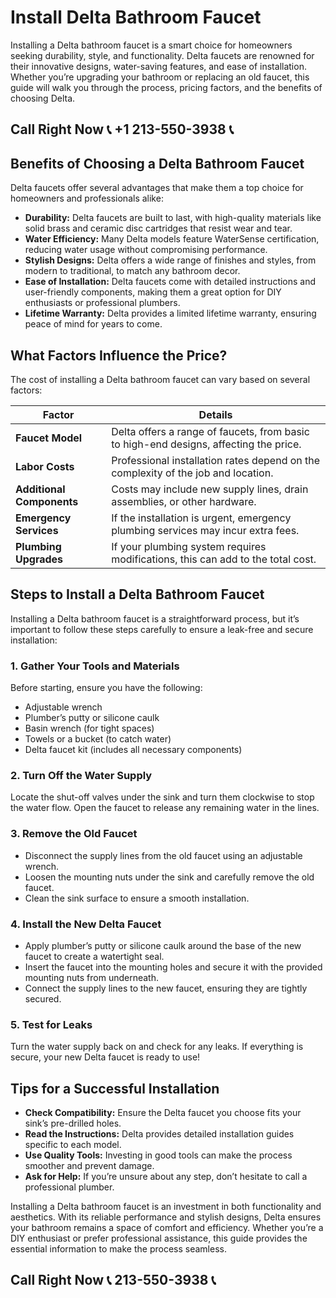 # Install Delta Bathroom Faucet

Installing a Delta bathroom faucet is a smart choice for homeowners seeking durability, style, and functionality. Delta faucets are renowned for their innovative designs, water-saving features, and ease of installation. Whether you’re upgrading your bathroom or replacing an old faucet, this guide will walk you through the process, pricing factors, and the benefits of choosing Delta.

## Call Right Now 📞 +1 213-550-3938 📞

## Benefits of Choosing a Delta Bathroom Faucet

Delta faucets offer several advantages that make them a top choice for homeowners and professionals alike:

- **Durability:** Delta faucets are built to last, with high-quality materials like solid brass and ceramic disc cartridges that resist wear and tear.
- **Water Efficiency:** Many Delta models feature WaterSense certification, reducing water usage without compromising performance.
- **Stylish Designs:** Delta offers a wide range of finishes and styles, from modern to traditional, to match any bathroom decor.
- **Ease of Installation:** Delta faucets come with detailed instructions and user-friendly components, making them a great option for DIY enthusiasts or professional plumbers.
- **Lifetime Warranty:** Delta provides a limited lifetime warranty, ensuring peace of mind for years to come.

## What Factors Influence the Price?

The cost of installing a Delta bathroom faucet can vary based on several factors:

| **Factor**               | **Details**                                                                 |
|--------------------------|-----------------------------------------------------------------------------|
| **Faucet Model**         | Delta offers a range of faucets, from basic to high-end designs, affecting the price. |
| **Labor Costs**          | Professional installation rates depend on the complexity of the job and location. |
| **Additional Components**| Costs may include new supply lines, drain assemblies, or other hardware.     |
| **Emergency Services**   | If the installation is urgent, emergency plumbing services may incur extra fees. |
| **Plumbing Upgrades**    | If your plumbing system requires modifications, this can add to the total cost. |

## Steps to Install a Delta Bathroom Faucet

Installing a Delta bathroom faucet is a straightforward process, but it’s important to follow these steps carefully to ensure a leak-free and secure installation:

### 1. Gather Your Tools and Materials
Before starting, ensure you have the following:
- Adjustable wrench
- Plumber’s putty or silicone caulk
- Basin wrench (for tight spaces)
- Towels or a bucket (to catch water)
- Delta faucet kit (includes all necessary components)

### 2. Turn Off the Water Supply
Locate the shut-off valves under the sink and turn them clockwise to stop the water flow. Open the faucet to release any remaining water in the lines.

### 3. Remove the Old Faucet
- Disconnect the supply lines from the old faucet using an adjustable wrench.
- Loosen the mounting nuts under the sink and carefully remove the old faucet.
- Clean the sink surface to ensure a smooth installation.

### 4. Install the New Delta Faucet
- Apply plumber’s putty or silicone caulk around the base of the new faucet to create a watertight seal.
- Insert the faucet into the mounting holes and secure it with the provided mounting nuts from underneath.
- Connect the supply lines to the new faucet, ensuring they are tightly secured.

### 5. Test for Leaks
Turn the water supply back on and check for any leaks. If everything is secure, your new Delta faucet is ready to use!

## Tips for a Successful Installation

- **Check Compatibility:** Ensure the Delta faucet you choose fits your sink’s pre-drilled holes.
- **Read the Instructions:** Delta provides detailed installation guides specific to each model.
- **Use Quality Tools:** Investing in good tools can make the process smoother and prevent damage.
- **Ask for Help:** If you’re unsure about any step, don’t hesitate to call a professional plumber.

Installing a Delta bathroom faucet is an investment in both functionality and aesthetics. With its reliable performance and stylish designs, Delta ensures your bathroom remains a space of comfort and efficiency. Whether you’re a DIY enthusiast or prefer professional assistance, this guide provides the essential information to make the process seamless.
## Call Right Now 📞 213-550-3938 📞